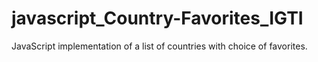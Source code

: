 # javascript_Country-Favorites_IGTI
JavaScript implementation of a list of countries with choice of favorites.
